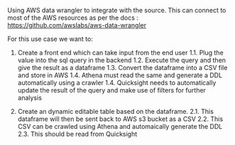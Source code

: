 Using AWS data wrangler to integrate with the source. 
This can connect to most of the AWS resources as per the docs : https://github.com/awslabs/aws-data-wrangler

For this use case we want to:
  1. Create a front end which can take input from the end user 
    1.1. Plug the value into the sql query in the backend
    1.2. Execute the query and then give the result as a dataframe
    1.3. Convert the dataframe into a CSV file and store in AWS
    1.4. Athena must read the same and generate a DDL automatically using a crawler
    1.4. Quicksight needs to automatically update the result of the query and make use of filters for further analysis
    
  2. Create an dynamic editable table based on the dataframe.
    2.1. This dataframe will then be sent back to AWS s3 bucket as a CSV
    2.2. This CSV can be crawled using Athena and automaically generate the DDL
    2.3. This should be read from Quicksight
  
